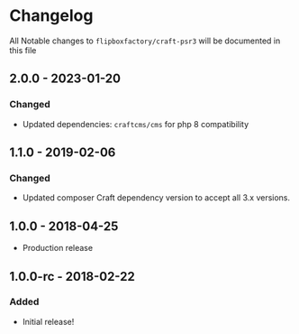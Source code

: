 # Changelog
All Notable changes to `flipboxfactory/craft-psr3` will be documented in this file

## 2.0.0 - 2023-01-20
### Changed
- Updated dependencies: `craftcms/cms` for php 8 compatibility

## 1.1.0 - 2019-02-06
### Changed
- Updated composer Craft dependency version to accept all 3.x versions.

## 1.0.0 - 2018-04-25
- Production release

## 1.0.0-rc - 2018-02-22
### Added
- Initial release!